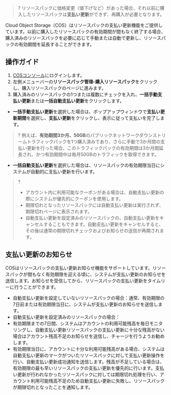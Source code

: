>? リソースパックに価格変更（値下げなど）があった場合、それ以前に購入したリソースパックは**支払い更新**ができず、再購入が必要となります。
> 

Cloud Object Storage（COS）はリソースパックの支払い更新機能をご提供しています。以前に購入したリソースパックの有効期間が間もなく終了する場合、購入済みのリソースパックを必要に応じて手動または自動で更新し、リソースパックの有効期間を延長することができます。


## 操作ガイド

1. [COSコンソール](https://console.cloud.tencent.com/cos5)にログインします。
2. 左側メニューバーの**リソースパック管理-購入リソースパック**をクリックし、購入リソースパックのページに進みます。
3. 購入済みのリソースパックの1つまたは複数にチェックを入れ、**一括手動支払い更新**または**一括自動支払い更新**をクリックします。
 - **一括手動支払い更新**を選択した場合は、ポップアップウィンドウで**支払い更新期間**を選択し、**支払い更新**をクリックし、表示に従って支払いを完了します。
>? 例えば、**有効期間3か月、50GB**のパブリックネットワークダウンストリームトラフィックパックを1つ購入済みであり、さらに手動で3か月間の支払い更新を行った場合、このトラフィックパックの有効期間は3か月間延長され、かつ有効期間中は毎月50GBのトラフィックを取得できます。
>
 - **一括自動支払い更新**を選択した場合は、リソースパックの有効期限当日にシステムが自動的に支払い更新を行います。
>?
> - アカウント内に利用可能なクーポンがある場合は、自動支払い更新の際にシステムが優先的にクーポンを使用します。
> - 期限切れとなったリソースパックには自動支払い更新は実行されず、期限切れページに表示されます。
> - 自動支払い更新を設定済みのリソースパックの、自動支払い更新をキャンセルすることもできます。自動支払い更新をキャンセルすると、その後は通常の期限切れチェックおよびお知らせの送信が再開されます。
> 


## 支払い更新のお知らせ

COSはリソースパックの支払い更新お知らせ機能をサポートしています。リソースパックが間もなく有効期限を迎える頃に、システムが支払い更新のお知らせを送信します。お知らせを受信してから、リソースパックの支払い更新をタイムリーに行うことができます。

- 自動支払い更新を設定していないリソースパックの場合：通常、有効期限の7日前または有効期限当日に、システムが支払い更新のお知らせを送信します。
- 自動支払い更新を設定済みのリソースパックの場合：
 - 有効期限までの7日間、システムはアカウントの利用可能残高を毎日モニタリングし、自動支払い更新リソースパックの支払い更新に十分な残高がない場合はアカウント残高不足のお知らせを送信し、チャージを行うようお勧めします。
 - 有効期限当日に、アカウントに十分な利用可能残高がある場合、システムは自動支払い更新のマークがついたリソースパックに対して支払い更新操作を行い、自動支払い更新成功通知を送信します。残高が不足している場合は、有効期限の最も早いリソースパックの支払い更新を優先的に行います。支払い更新が行われなかったリソースパックに対しては期限切れ処理を行い、アカウント利用可能残高不足のため自動支払い更新に失敗し、リソースパックが期限切れとなったことを通知します。


